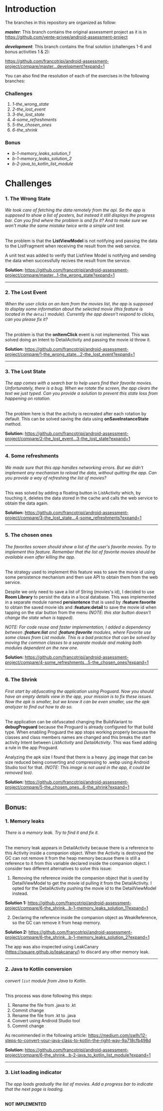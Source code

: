 # Introduction
The branches in this repository are organized as follow:

***master***: This branch contains the original assessment project as it is in https://github.com/vente-privee/android-assessment-project 

***development***: This branch contains the final solution (challenges 1-6 and bonus activities 1 & 2):

https://github.com/francotripi/android-assessment-project/compare/master...development?expand=1


You can also find the resolution of each of the exercises in the following branches:

### Challenges
1. *1-the_wrong_state*
2. *2-the_lost_event*
3. *3-the_lost_state*
4. *4-some_refreshments*
5. *5-the_chosen_ones*
6. *6-the_shrink*

### Bonus
* *b-1-memory_leaks_solution_1*
* *b-1-memory_leaks_solution_2*
* *b-2-java_to_kotlin_list_module*


# Challenges
### 1. The Wrong State 
###### *We took care of fetching the data remotely from the api. So the app is supposed to show a list of posters, but instead it still displays the progress bar. Can you find where the problem is and fix it? And to make sure we won't make the same mistake twice write a simple unit test.*

The problem is that the **ListViewModel** is not notifying and passing the data to the ListFragment when receiving the result from the web service.

A unit test was added to verify that ListView Model is notifying and sending the data when successfully recives the result from the service.

**Solution:** https://github.com/francotripi/android-assessment-project/compare/master...1-the_wrong_state?expand=1

------------------

### 2. The Lost Event 
###### *When the user clicks on an item from the movies list, the app is supposed to display some information about the selected movie (this feature is located in the `detail` module). Currently the app doesn't respond to clicks, can you please fix it?*

The problem is that the **onItemClick** event is not implemented. This was solved doing an Intent to DetailActivity and passing the movie id throw it.

**Solution:** https://github.com/francotripi/android-assessment-project/compare/1-the_wrong_state...2-the_lost_event?expand=1

------------------

### 3. The Lost State
###### *The app comes with a search bar to help users find their favorite movies. Unfortunately, there is a bug. When we rotate the screen, the app clears the text we just typed. Can you provide a solution to prevent this state loss from happening on rotation.*

The problem here is that the activity is recreated after each rotation by default. This can be solved saving the data using **onSaveInstanceState** method.

**Solution:** https://github.com/francotripi/android-assessment-project/compare/2-the_lost_event...3-the_lost_state?expand=1

------------------

### 4. Some refreshments
###### *We made sure that this app handles networking errors. But we didn't implement any mechanism to reload the data, without quitting the app. Can you provide a way of refreshing the list of movies?*

This was solved by adding a floating button in ListActivity which, by touching it, deletes the data stored in the cache and calls the web service to obtain the data again.

**Solution:** https://github.com/francotripi/android-assessment-project/compare/3-the_lost_state...4-some_refreshments?expand=1

------------------

### 5. The chosen ones 
###### *The favorites screen should show a list of the user's favorite movies. Try to implement this feature. Remember that the list of favorite movies should be available even after killing the app.*

The strategy used to implement this feature was to save the movie id using some persistence mechanism and then use API to obtain them from the web service. 

Despite we only need to save a list of String (movies's id), I decided to use **Room Library** to persist the data in a local database. This was implemented in a separate module named **persisntence** that is used by **:feature:favorite** to obtain the saved movie ids and **:feature:detail** to save the movie id when tapping on the star button from the menu *(NOTE: this star button doesn't change the state when is tapped)*.

*NOTE: For code reuse and faster implementation, I added a dependency between **:feature:list** and **:feature:favorite** modules, where Favorite use some clases from List module. This is a bad practice that can be solved by moving the common classes to a separate module and making both modules dependent on the new one.*


**Solution:** https://github.com/francotripi/android-assessment-project/compare/4-some_refreshments...5-the_chosen_ones?expand=1

------------------

### 6. The Shrink 
###### *First start by obfuscating the application using Proguard. Now you should have an empty details view in the app, your mission is to fix these issues. Now the apk is smaller, but we know it can be even smaller, use the apk analyzer to find out how to do so.*

The application can be obfuscated changing the BuildVariant to **debugProguard** because the Proguard is already configured for that build type.
When enabling Proguard the app stops working properly because the classes and class members names are changed and this breaks the start activity Intent between *ListActivity* and *DetailActivity*.
This was fixed adding a rule in the app Proguard.

Analyzing the apk size I found that there is a heavy .jpg image that can be size reduced being converting and compressing to .webp using Android Studio tool for that. *(NOTE: This image is not  used in the app, it could be removed too)*.

**Solution:** https://github.com/francotripi/android-assessment-project/compare/5-the_chosen_ones...6-the_shrink?expand=1

------------------

## Bonus:
### 1. Memory leaks 
###### *There is a memory leak. Try to find it and fix it.*

The memory leak appears in DetailActivity because there is a reference to this Activity inside a companion object. When the Activity is destroyed the GC can not remove it from the heap memory because there is still a reference to it from this variable declared inside the companion object. I consider two different alternatives to solve this issue:

1. Removing the reference inside the companion object that is used by DetailViewModel to get the movie id pulling it from the DetailActivity. I opted for the DetailActivity pushing the movie id to the DetailViewModel instead.

**Solution 1:** https://github.com/francotripi/android-assessment-project/compare/6-the_shrink...b-1-memory_leaks_solution_1?expand=1

2. Declaring the reference inside the companion object as WeakReference, so the GC can remove it from heap memory.

**Solution 2:** https://github.com/francotripi/android-assessment-project/compare/6-the_shrink...b-1-memory_leaks_solution_2?expand=1

The app was also inspected using LeakCanary (https://square.github.io/leakcanary/) to discard any other memory leak.

------------------

### 2. Java to Kotlin conversion 
###### *convert `list` module from Java to Kotlin.*

This process was done following this steps:
1. Rename the file from .java to .kt
2. Commit change
3. Rename the file from .kt to .java
4. Convert using Android Studio tool
5. Commit change

As recommended in the following article: https://medium.com/swlh/12-steps-to-convert-your-java-class-to-kotlin-the-right-way-9a718cfb498d

**Solution:** https://github.com/francotripi/android-assessment-project/compare/6-the_shrink...b-2-java_to_kotlin_list_module?expand=1

------------------

### 3. List loading indicator
###### The app loads gradually the list of movies. Add a progress bar to indicate that the next page is loading.

**NOT IMPLEMENTED**


